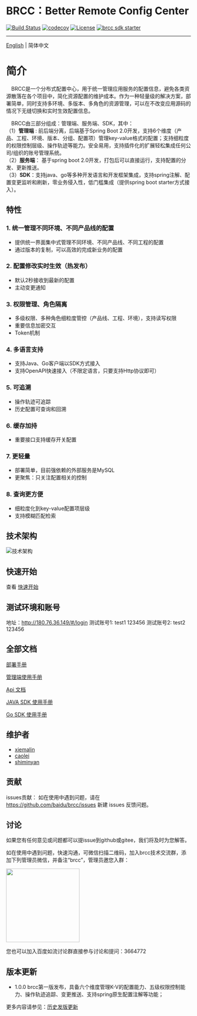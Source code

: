 # BRCC：Better Remote Config Center

[![Build Status](https://travis-ci.org/baidu/brcc.svg?branch=main)](https://travis-ci.org/github/baidu/brcc)
[![codecov](https://codecov.io/gh/baidu/brcc/branch/main/graph/badge.svg)](https://codecov.io/gh/baidu/brcc)
[![License](https://img.shields.io/badge/Licence-Apache%202.0-blue.svg?style=flat-square)](http://www.apache.org/licenses/LICENSE-2.0.html)
[![brcc sdk starter](https://maven-badges.herokuapp.com/maven-central/com.baidu.mapp/brcc-sdk-starter/badge.svg)](https://maven-badges.herokuapp.com/maven-central/com.baidu.mapp/brcc-sdk-starter)

----------------------------------------
[English](./doc/README_en.md) | 简体中文
# 简介
&ensp;&ensp;BRCC是一个分布式配置中心，用于统一管理应用服务的配置信息，避免各类资源散落在各个项目中，简化资源配置的维护成本。作为一种轻量级的解决方案，部署简单，同时支持多环境、多版本、多角色的资源管理，可以在不改变应用源码的情况下无缝切换和实时生效配置信息。

 &ensp;&ensp;BRCC由三部分组成：管理端、服务端、SDK，其中：<br/>
（1）**管理端** : 前后端分离，后端基于Spring Boot 2.0开发，支持6个维度（产品、工程、环境、版本、分组、配置项）管理key-value格式的配置；支持细粒度的权限控制层级、操作轨迹等能力。安全易用，支持插件化的扩展轻松集成任何公司/组织的账号管理系统。<br/>
（2）**服务端**： 基于spring boot 2.0开发，打包后可以直接运行，支持配置的分发、更新推送。<br/>
（3）**SDK**：支持java、go等多种开发语言和开发框架集成，支持spring注解、配置变更监听和刷新，零业务侵入性，低门槛集成（提供spring boot starter方式接入）。<br/>

## 特性
### 1. 统一管理不同环境、不同产品线的配置
- 提供统一界面集中式管理不同环境、不同产品线、不同工程的配置<br/>
- 通过版本的复制，可以高效的完成新业务的配置

### 2. 配置修改实时生效（热发布）
- 默认2秒接收到最新的配置<br/>
- 主动变更通知

### 3. 权限管理、角色隔离
- 多级权限、多种角色细粒度管控（产品线、工程、环境），支持读写权限<br/>
- 重要信息加密交互<br/>
- Token机制
### 4. 多语言支持
- 支持Java、Go客户端以SDK方式接入<br/>
- 支持OpenAPI快速接入（不限定语言，只要支持Http协议即可）

### 5. 可追溯
- 操作轨迹可追踪<br/>
- 历史配置可查询和回溯

### 6. 缓存加持
- 重要接口支持缓存开关配置<br/>

### 7. 更轻量
- 部署简单，目前强依赖的外部服务是MySQL<br/>
- 更聚焦：只关注配置相关的控制

### 8. 查询更方便
- 细粒度化到key-value配置项层级<br/>
- 支持模糊匹配检索

## 技术架构
![技术架构](./doc/img/arch.JPG)

## 快速开始
查看 [快速开始](./doc/quick-start.md)

## 测试环境和账号
地址：http://180.76.36.149/#/login
测试账号1:  test1  123456
测试账号2:  test2  123456

## 全部文档
[部署手册](./doc/deploy-guide.md)

[管理端使用手册](./doc/manage-guide.md)

[Api 文档](./doc/open-api.md)

[JAVA SDK 使用手册](./doc/java-sdk-guide.md)

[Go SDK 使用手册](./doc/go-sdk-guide.md)

## 维护者
- [xiemalin](https://github.com/jhunters)
- [caolei](https://github.com/hubeicaolei)
- [shiminyan](https://github.com/aroundpie)

## 贡献
issues贡献： 如在使用中遇到问题，请在 https://github.com/baidu/brcc/issues 新建 issues 反馈问题。


## 讨论

如果您有任何意见或问题都可以提issue到github或gitee，我们将及时为您解答。

如在使用中遇到问题，快速沟通，可微信扫描二维码，加入brcc技术交流群，添加下列管理员微信，并备注“brcc”，管理员邀您入群：

<img src="./doc/img/contact.jpg" width="200">

您也可以加入百度如流讨论群直接参与讨论和提问：3664772

## 版本更新
- 1.0.0 brcc第一版发布，具备六个维度管理K-V的配置能力、五级权限控制能力、操作轨迹追踪、变更推送、支持spring原生配置注解等功能；

更多内容请参见：[历史发版更新](https://github.com/baidu/brcc/releases)


